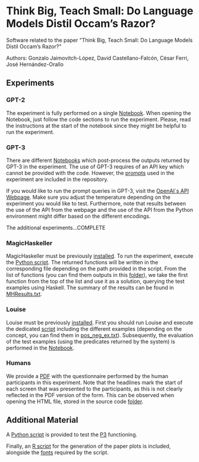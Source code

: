 # Think Big, Teach Small: Do Language Models Distil Occam’s Razor?

Software related to the paper "Think Big, Teach Small: Do Language Models Distil Occam’s Razor?"

Authors: Gonzalo Jaimovitch-López, David Castellano-Falcón, Cèsar Ferri, José Hernández-Orallo

## Experiments

### GPT-2

The experiment is fully performed on a single [Notebook](https://github.com/gonzalojaimovitch/think-big-teach-small/blob/main/GPT-2%20Experiments/GPT_2_Experiments.ipynb). When opening the Notebook, just follow the code sections to run the experiment. Please, read the instructions at the start of the notebook since they might be helpful to run the experiment.

### GPT-3

There are different [Notebooks](https://github.com/gonzalojaimovitch/think-big-teach-small/tree/main/GPT-3%20Experiments/notebooks) which post-process the outputs returned by GPT-3 in the experiment. The use of GPT-3 requires of an API key which cannot be provided with the code. However, the [prompts](https://github.com/gonzalojaimovitch/think-big-teach-small/blob/main/GPT-3%20Experiments/prompts.zip) used in the experiment are included in the repository.

If you would like to run the prompt queries in GPT-3, visit the [OpenAI´s API Webpage](https://beta.openai.com/). Make sure you adjust the temperature depending on the experiment you would like to test. Furthermore, note that results between the use of the API from the webpage and the use of the API from the Python environment might differ based on the different encodings.

The additional experiments...COMPLETE

### MagicHaskeller

MagicHaskeller must be previously [installed](http://nautilus.cs.miyazaki-u.ac.jp/~skata/MagicHaskeller.html). To run the experiment, execute the [Python script](https://github.com/gonzalojaimovitch/think-big-teach-small/blob/main/MH%20Experiments/script.py). The returned functions will be written in the corresponding file depending on the path provided in the script. From the list of functions (you can find them outputs in this [folder](https://github.com/gonzalojaimovitch/think-big-teach-small/tree/main/MH%20Experiments/MHOutputs)), we take the first function from the top of the list and use it as a solution, querying the test examples using Haskell. The summary of the results can be found in [MHResults.txt](https://github.com/gonzalojaimovitch/think-big-teach-small/blob/main/MH%20Experiments/MHResults.txt).

### Louise

Louise must be previously [installed](https://github.com/stassa/louise). First you should run Louise and execute the dedicated [script](https://github.com/gonzalojaimovitch/think-big-teach-small/blob/main/Louise%20Experiments/final_test.pl) including the different examples (depending on the concept, you can find them in [pos_neg_ex.txt](https://github.com/gonzalojaimovitch/think-big-teach-small/blob/main/Louise%20Experiments/pos_neg_ex.txt)). Subsequently, the evaluation of the test examples (using the predicates returned by the system) is performed in the [Notebook](https://github.com/gonzalojaimovitch/think-big-teach-small/blob/main/Louise%20Experiments/louise_experiments.ipynb).


### Humans

We provide a [PDF](https://github.com/gonzalojaimovitch/think-big-teach-small/blob/main/Human%20Experiments/Learning_Test.pdf) with the questionnaire performed by the human participants in this experiment. Note that the headlines mark the start of each screen that was presented to the participants, as this is not clearly reflected in the PDF version of the form. This can be observed when opening the HTML file, stored in the source code [folder](https://github.com/gonzalojaimovitch/think-big-teach-small/tree/main/Human%20Experiments/Learning_Test).

## Additional Material

A [Python script](https://github.com/gonzalojaimovitch/think-big-teach-small/blob/main/P3%20Simulator/p3_sim.py) is provided to test the [P3](https://en.wikipedia.org/wiki/Brainfuck) functioning.

Finally, an [R script](https://github.com/gonzalojaimovitch/think-big-teach-small/blob/main/Plots/plots.r) for the generation of the paper plots is included, alongside the [fonts](https://github.com/gonzalojaimovitch/think-big-teach-small/blob/main/Plots/Latin-Modern-Roman-fontfacekit.zip) required by the script.
